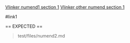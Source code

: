 [Vlinker numend1 section 1](numend1.md#link-1)
[Vlinker other numend section 1](#link1)

#link1


== EXPECTED ==
> test/files/numend2.md
